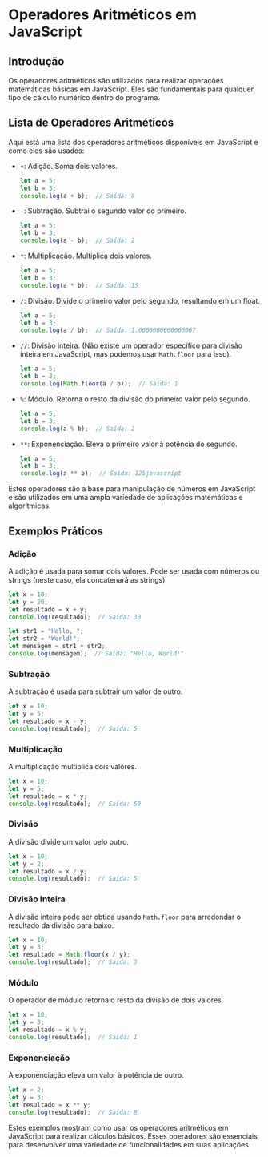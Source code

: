 # Operadores Aritméticos em JavaScript

## Introdução

Os operadores aritméticos são utilizados para realizar operações matemáticas básicas em JavaScript. Eles são fundamentais para qualquer tipo de cálculo numérico dentro do programa.

## Lista de Operadores Aritméticos

Aqui está uma lista dos operadores aritméticos disponíveis em JavaScript e como eles são usados:

- `+`: Adição. Soma dois valores.

  ```javascript
  let a = 5;
  let b = 3;
  console.log(a + b);  // Saída: 8
  ```

- `-`: Subtração. Subtrai o segundo valor do primeiro.

  ```javascript
  let a = 5;
  let b = 3;
  console.log(a - b);  // Saída: 2
  ```

- `*`: Multiplicação. Multiplica dois valores.

  ```javascript
  let a = 5;
  let b = 3;
  console.log(a * b);  // Saída: 15
  ```

- `/`: Divisão. Divide o primeiro valor pelo segundo, resultando em um float.

  ```javascript
  let a = 5;
  let b = 3;
  console.log(a / b);  // Saída: 1.6666666666666667
  ```

- `//`: Divisão inteira. (Não existe um operador específico para divisão inteira em JavaScript, mas podemos usar `Math.floor` para isso).

  ```javascript
  let a = 5;
  let b = 3;
  console.log(Math.floor(a / b));  // Saída: 1
  ```

- `%`: Módulo. Retorna o resto da divisão do primeiro valor pelo segundo.

  ```javascript
  let a = 5;
  let b = 3;
  console.log(a % b);  // Saída: 2
  ```

- `**`: Exponenciação. Eleva o primeiro valor à potência do segundo.

  ```javascript
  let a = 5;
  let b = 3;
  console.log(a ** b);  // Saída: 125javascript
  ```

Estes operadores são a base para manipulação de números em JavaScript e são utilizados em uma ampla variedade de aplicações matemáticas e algorítmicas.

## Exemplos Práticos

### Adição

A adição é usada para somar dois valores. Pode ser usada com números ou strings (neste caso, ela concatenará as strings).

```javascript
let x = 10;
let y = 20;
let resultado = x + y;
console.log(resultado);  // Saída: 30

let str1 = "Hello, ";
let str2 = "World!";
let mensagem = str1 + str2;
console.log(mensagem);  // Saída: "Hello, World!"
```

### Subtração

A subtração é usada para subtrair um valor de outro.

```javascript
let x = 10;
let y = 5;
let resultado = x - y;
console.log(resultado);  // Saída: 5
```

### Multiplicação

A multiplicação multiplica dois valores.

```javascript
let x = 10;
let y = 5;
let resultado = x * y;
console.log(resultado);  // Saída: 50
```

### Divisão

A divisão divide um valor pelo outro.

```javascript
let x = 10;
let y = 2;
let resultado = x / y;
console.log(resultado);  // Saída: 5
```

### Divisão Inteira

A divisão inteira pode ser obtida usando `Math.floor` para arredondar o resultado da divisão para baixo.

```javascript
let x = 10;
let y = 3;
let resultado = Math.floor(x / y);
console.log(resultado);  // Saída: 3
```

### Módulo

O operador de módulo retorna o resto da divisão de dois valores.

```javascript
let x = 10;
let y = 3;
let resultado = x % y;
console.log(resultado);  // Saída: 1
```

### Exponenciação

A exponenciação eleva um valor à potência de outro.

```javascript
let x = 2;
let y = 3;
let resultado = x ** y;
console.log(resultado);  // Saída: 8
```

Estes exemplos mostram como usar os operadores aritméticos em JavaScript para realizar cálculos básicos. Esses operadores são essenciais para desenvolver uma variedade de funcionalidades em suas aplicações.